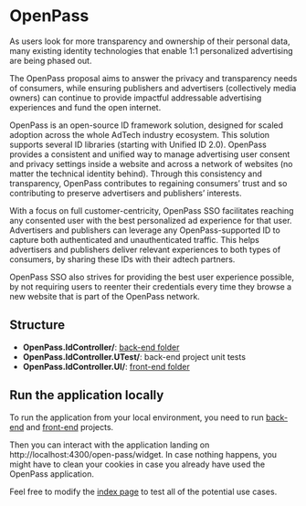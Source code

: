 # OpenPass

As users look for more transparency and ownership of their personal data, many existing identity technologies that enable 1:1 personalized advertising are being phased out.

The OpenPass proposal aims to answer the privacy and transparency needs of consumers, while ensuring publishers and advertisers (collectively media owners) can continue to provide impactful addressable advertising experiences and fund the open internet.

OpenPass is an open-source ID framework solution, designed for scaled adoption across the whole AdTech industry ecosystem. This solution supports several ID libraries (starting with Unified ID 2.0). OpenPass provides a consistent and unified way to manage advertising user consent and privacy settings inside a website and across a network of websites (no matter the technical identity behind). Through this consistency and transparency, OpenPass contributes to regaining consumers’ trust and so contributing to preserve advertisers and publishers’ interests.

With a focus on full customer-centricity, OpenPass SSO facilitates reaching any consented user with the best personalized ad experience for that user.  Advertisers and publishers can leverage any OpenPass-supported ID to capture both authenticated and unauthenticated traffic. This helps advertisers and publishers deliver relevant experiences to both types of consumers, by sharing these IDs with their adtech partners.

OpenPass SSO also strives for providing the best user experience possible, by not requiring users to reenter their credentials every time they browse a new website that is part of the OpenPass network.

## Structure

* **OpenPass.IdController/**: [back-end folder](https://github.com/criteo/openpass/blob/main/OpenPass.IdController/README.md)
* **OpenPass.IdController.UTest/**: back-end project unit tests
* **OpenPass.IdController.UI/**: [front-end folder](https://github.com/criteo/openpass/blob/main/OpenPass.IdController.UI/README.md)

## Run the application locally
To run the application from your local environment, you need to run [back-end](https://github.com/criteo/openpass/blob/main/OpenPass.IdController/README.md) and [front-end](https://github.com/criteo/openpass/blob/main/OpenPass.IdController.UI/README.md) projects.

Then you can interact with the application landing on http://localhost:4300/open-pass/widget. In case nothing happens, you might have to clean your cookies in case you already have used the OpenPass application.

Feel free to modify the [index page](https://github.com/criteo/openpass/blob/main/OpenPass.IdController.UI/projects/widget/src/index.html) to test all of the potential use cases.
